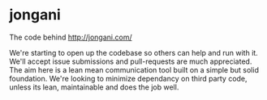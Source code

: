 jongani
=======

The code behind http://jongani.com/

We're starting to open up the codebase so others can help and run with it. 
We'll accept issue submissions and pull-requests are much appreciated. 
The aim here is a lean mean communication tool built on a simple but solid foundation. 
We're looking to minimize dependancy on third party code, unless its lean, maintainable and does the job well. 


